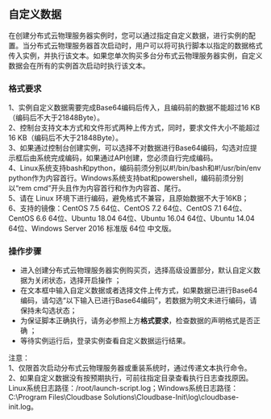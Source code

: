 ## 自定义数据

在创建分布式云物理服务器实例时，您可以通过指定自定义数据，进行实例的配置。当分布式云物理服务器首次启动时，用户可以将可执行脚本以指定的数据格式传入实例，并执行该文本。如果您单次购买多台分布式云物理服务器实例，自定义数据会在所有的实例首次启动时执行该文本。

### 格式要求

1、实例自定义数据需要完成Base64编码后传入，且编码前的数据不能超过16 KB（编码后不大于21848Byte）。<br/>
2、控制台支持文本方式和文件形式两种上传方式，同时，要求文件大小不能超过16 KB（编码后不大于21848Byte）。<br/>
3、如果通过控制台创建实例，可以选择不对数据进行Base64编码，勾选对应提示框后由系统完成编码，如果通过API创建，您必须自行完成编码。<br/>
4、Linux系统支持bash和python，编码前须分别以#!/bin/bash和#!/usr/bin/env python作为内容首行。Windows系统支持bat和powershell，编码前须分别以“rem cmd”开头且作为内容首行和<powershell></powershell>作为内容首、尾行。<br/>
5、请在 Linux 环境下进行编码，避免格式不兼容，且原始数据不大于16KB；<br/>
6、支持的镜像：CentOS 7.5 64位、CentOS 7.2 64位、CentOS 7.1 64位、CentOS 6.6 64位、Ubuntu 18.04 64位、Ubuntu 16.04 64位、Ubuntu 14.04 64位、Windows Server 2016 标准版 64位 中文版。<br/>

### 操作步骤
- 进入创建分布式云物理服务器实例购买页，选择高级设置部分，默认自定义数据为关闭状态，选择开启操作 ；<br/>
- 在文本框中输入自定义数据或者选择文件上传方式，如果数据已进行Base64编码，请勾选“以下输入已进行Base64编码”，若数据为明文未进行编码，请保持未勾选状态；<br/>
- 为保证脚本正确执行，请务必参照上方**格式要求**，检查数据的声明格式是否正确 ；<br/>
- 等待实例运行后，登录实例查看自定义数据运行结果。<br/>

注意：<br/>
1、仅限首次启动分布式云物理服务器或重装系统时，通过传递文本执行命令。<br/>
2、如果自定义数据没有按预期执行，可前往指定目录查看执行日志查找原因。Linux系统日志路径：/root/launch-script.log；Windows系统日志路径：C:\Program Files\Cloudbase Solutions\Cloudbase-Init\log\cloudbase-init.log。
